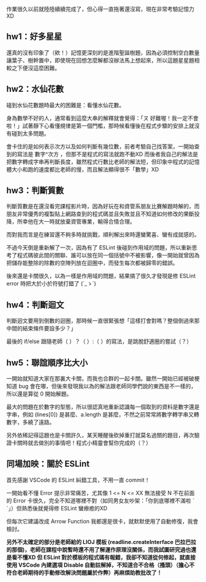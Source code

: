 作業很久以前就陸陸續續完成了，但心得一直拖著還沒寫，現在非常考驗記憶力XD

## hw1：好多星星
  
  還真的沒有印象了（欸！）記憶更深刻的是進階聖誕樹題，因為必須控制空白數量讓葉子、樹幹置中，即使現在回想怎麼解都沒辦法馬上想起來，所以這題星星題相較之下便沒這麼困難。
  
## hw2：水仙花數

  碰到水仙花數題時最大的困難是：看懂水仙花數。
    
  身為數學不好的人，通常看到這麼大串的解釋就會覺得：「ㄡ 好難喔！我一定不會啦！」試著靜下心看懂規律是第一個門檻，那時候看懂後在程式步驟的安排上就沒有碰到太多問題。
    
  會卡住的是如何表示次方以及如何判斷有幾位數，前者考驗自己找答案，一開始查到的寫法是 數字^次方 ，但那不是程式的寫法就跑不動XD 而後者我自己的解法是把數字轉成字串再判斷長度，雖然程式行數比老師的解法短，但印象中程式的記憶體大小和跑的速度都比老師的慢，而且解法顯得很不「數學」XD  

## hw3：判斷質數
  
  判斷質數是在還沒看完課程影片時，因為好玩在和資管系朋友比賽解題時解的，而朋友非常優秀的複製貼上網路查到的程式碼並且失敗並且不知道如何修改的果斷投降，所幸他在大一時就放棄資管專業，輸得合情合理。
    
  而對我而言是在練習還不夠多時就挑戰，順利解出來時還蠻驚喜、蠻有成就感的。
    
  不過今天倒是重新解了一次，因為有了 ESLint 後碰到作用域的問題，所以重新思考了程式碼彼此間的關聯、誰可以放在同一個括號中不被影響，像一開始就曾因為把儲存能整除的除數的空陣列放在迴圈中，而發生每次都被歸零的錯誤。
    
  後來還是卡關很久，以為一樣是作用域的問題，結果搞了很久才發現是修 ESLint error 時把大於小於符號打錯了 (´_ゝ`)

## hw4：判斷迴文
  
  判斷迴文要用到倒數的迴圈，那時候一直很緊張想「這樣打會對嗎？整個倒過來那中間的結束條件要設多少？」
    
  最後的 if/else 跟隨老師（  ）？（  ）:（  ）的寫法，是跳脫舒適圈的嘗試（？）

## hw5：聯誼順序比大小
  
  一開始就知道大家在那裏大卡關，而我也合群的一起卡關。雖然一開始已經被破梗知道 bug 會在哪，但後來發現我以為的解法跟老師同學們說的東西是不一樣的，所以還是算從 0 開始解題。
    
  最大的問題在於數字的型態，所以很認真地重新認識每一個取到的資料是數字還是字串，例如 (lines[0]) 是甚麼、a.length 是甚麼，不然之前常常將數字轉字串又轉數字，多繞了遠路。
    
  另外依稀記得這題也是卡關許久，某天睡醒後砍掉重打就莫名過關的題目，再次驗證卡關時就去做別的事情吧！程式小精靈會幫你完成的（？）
  
## 同場加映：關於 ESLint
  
  首先感謝 VSCode 的 ESLint 糾錯工具，不用一直 commit！
    
  一開始看不懂 Error 提示非常痛苦，尤其像 1 <= N <= XX 無法接受 N 不在前面的 Error 卡很久，完全不知道哪裡不對（如同男女友吵架：「你到底哪裡不滿啦 ˋ ˊ」）但熟悉後就覺得修 ESLint 蠻療癒的XD
    
  但每次它建議改成 Arrow Function 我都還是很卡，就默默使用了自動修復，我會檢討。
    
  **另外不太確定的部分是老師給的 LIOJ 模板 (readline.createInterface 巴拉巴拉的那個)，老師在課程中說暫時還不用了解運作原理沒關係，而我試圖研究過也還是看不懂XD 但 ESLint 對於模板的程式碼有報錯，我卻不知道從何修起，就直接使用 VSCode 內建選項 Disable 自動註解掉，不知道合不合格（搔頭）（擔心不符合老師期待的手動修改解決問題屬於作弊）再麻煩助教批改了！**
  